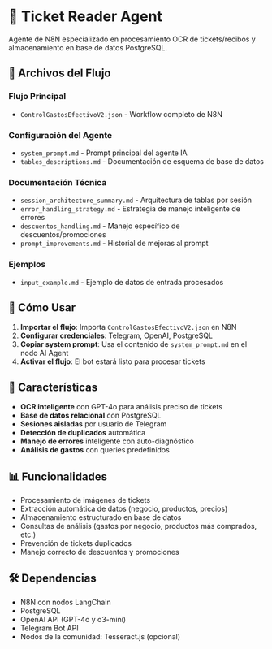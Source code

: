# 🎫 Ticket Reader Agent

Agente de N8N especializado en procesamiento OCR de tickets/recibos y almacenamiento en base de datos PostgreSQL.

## 📁 Archivos del Flujo

### **Flujo Principal**
- `ControlGastosEfectivoV2.json` - Workflow completo de N8N

### **Configuración del Agente**
- `system_prompt.md` - Prompt principal del agente IA
- `tables_descriptions.md` - Documentación de esquema de base de datos

### **Documentación Técnica**
- `session_architecture_summary.md` - Arquitectura de tablas por sesión
- `error_handling_strategy.md` - Estrategia de manejo inteligente de errores
- `descuentos_handling.md` - Manejo específico de descuentos/promociones
- `prompt_improvements.md` - Historial de mejoras al prompt

### **Ejemplos**
- `input_example.md` - Ejemplo de datos de entrada procesados

## 🚀 Cómo Usar

1. **Importar el flujo**: Importa `ControlGastosEfectivoV2.json` en N8N
2. **Configurar credenciales**: Telegram, OpenAI, PostgreSQL
3. **Copiar system prompt**: Usa el contenido de `system_prompt.md` en el nodo AI Agent
4. **Activar el flujo**: El bot estará listo para procesar tickets

## 🔧 Características

- **OCR inteligente** con GPT-4o para análisis preciso de tickets
- **Base de datos relacional** con PostgreSQL
- **Sesiones aisladas** por usuario de Telegram
- **Detección de duplicados** automática
- **Manejo de errores** inteligente con auto-diagnóstico
- **Análisis de gastos** con queries predefinidos

## 📊 Funcionalidades

- Procesamiento de imágenes de tickets
- Extracción automática de datos (negocio, productos, precios)
- Almacenamiento estructurado en base de datos
- Consultas de análisis (gastos por negocio, productos más comprados, etc.)
- Prevención de tickets duplicados
- Manejo correcto de descuentos y promociones

## 🛠️ Dependencias

- N8N con nodos LangChain
- PostgreSQL
- OpenAI API (GPT-4o y o3-mini)
- Telegram Bot API
- Nodos de la comunidad: Tesseract.js (opcional)